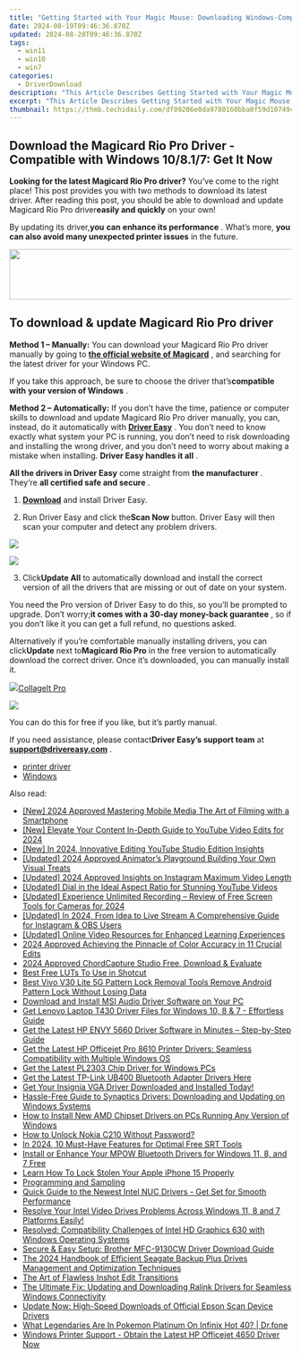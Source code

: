 ```yaml
---
title: "Getting Started with Your Magic Mouse: Downloading Windows-Compatible Drivers"
date: 2024-08-19T09:46:36.870Z
updated: 2024-08-20T09:46:36.870Z
tags:
  - win11
  - win10
  - win7
categories:
  - DriverDownload
description: "This Article Describes Getting Started with Your Magic Mouse: Downloading Windows-Compatible Drivers"
excerpt: "This Article Describes Getting Started with Your Magic Mouse: Downloading Windows-Compatible Drivers"
thumbnail: https://thmb.techidaily.com/df09206e0da9780160bba0f59d10749c3990f02af6da8adb2858a8e66532d628.jpg
---
```


## Download the Magicard Rio Pro Driver - Compatible with Windows 10/8.1/7: Get It Now

**Looking for the latest Magicard Rio Pro driver?** You’ve come to the right place! This post provides you with two methods to download its latest driver. After reading this post, you should be able to download and update Magicard Rio Pro driver**easily and quickly** on your own!

 By updating its driver,**you** **can** **enhance its performance** . What’s more, **you can also avoid many unexpected printer issues** in the future.

<!-- affiliate ads begin -->
<a href="https://natural-cycles.sjv.io/c/5597632/2072200/17885" target="_top" id="2072200"><img src="//a.impactradius-go.com/display-ad/17885-2072200" border="0" alt="" width="728" height="90"/></a><img height="0" width="0" src="https://imp.pxf.io/i/5597632/2072200/17885" style="position:absolute;visibility:hidden;" border="0" />
<!-- affiliate ads end -->
## To download & update Magicard Rio Pro driver

**Method 1 – Manually:**  You can download your Magicard Rio Pro driver manually by going to **[the official website of Magicard](https://support.magicard.com/)**  , and searching for the latest driver for your Windows PC.

 If you take this approach, be sure to choose the driver that’s**compatible with** **your version of Windows** .

**Method 2 – Automatically:** If you don’t have the time, patience or computer skills to download and update Magicard Rio Pro driver manually, you can, instead, do it automatically with **[Driver Easy](https://tools.techidaily.com/drivereasy/download/)**  . You don’t need to know exactly what system your PC is running, you don’t need to risk downloading and installing the wrong driver, and you don’t need to worry about making a mistake when installing. **Driver Easy handles it all** .

**All the drivers in Driver Easy** come straight from **the manufacturer** . They‘re **all certified safe and secure** .  

 1) **[Download](https://tools.techidaily.com/drivereasy/download/)**  and install Driver Easy.

 2) Run Driver Easy and click the**Scan Now** button. Driver Easy will then scan your computer and detect any problem drivers.

<!-- affiliate ads begin -->
<a href="https://secure.2checkout.com/order/checkout.php?PRODS=4728277&QTY=1&AFFILIATE=108875&CART=1"><img src="https://secure.avangate.com/images/merchant/f7f07e7dab09533bc71247a5b29a7373/products/1_iDeviceMessageBox.png" border="0"></a>
<!-- affiliate ads end -->
![](https://images.drivereasy.com/wp-content/uploads/2019/05/image-1115.png)

 3) Click**Update All** to automatically download and install the correct version of all the drivers that are missing or out of date on your system.

 You need the Pro version of Driver Easy to do this, so you’ll be prompted to upgrade. Don’t worry;**it comes with a 30-day money-back guarantee** , so if you don’t like it you can get a full refund, no questions asked.

 Alternatively if you’re comfortable manually installing drivers, you can click**Update** next to**Magicard Rio Pro** in the free version to automatically download the correct driver. Once it’s downloaded, you can manually install it.

<!-- affiliate ads begin -->
<a href="https://secure.2checkout.com/order/checkout.php?PRODS=4530091&QTY=1&AFFILIATE=108875&CART=1"><img src="https://www.pearlmountainsoft.com/n_img/product/cit_win/banScrn.jpg" border="0">CollageIt Pro</a>
<!-- affiliate ads end -->
![](https://images.drivereasy.com/wp-content/uploads/2019/05/image-1116.png)

 You can do this for free if you like, but it’s partly manual.  

 If you need assistance, please contact**Driver Easy’s support team** at [**support@drivereasy.com**](https://tools.techidaily.com/drivereasy/download/) .

* [printer driver](https://tools.techidaily.com/drivereasy/download/)
* [Windows](https://tools.techidaily.com/drivereasy/download/)

<ins class="adsbygoogle"
     style="display:block"
     data-ad-format="autorelaxed"
     data-ad-client="ca-pub-7571918770474297"
     data-ad-slot="1223367746"></ins>



<ins class="adsbygoogle"
     style="display:block"
     data-ad-client="ca-pub-7571918770474297"
     data-ad-slot="8358498916"
     data-ad-format="auto"
     data-full-width-responsive="true"></ins>

<span class="atpl-alsoreadstyle">Also read:</span>
<div><ul>
<li><a href="https://youtube-lab.techidaily.com/024-approved-mastering-mobile-media-the-art-of-filming-with-a-smartphone/"><u>[New] 2024 Approved  Mastering Mobile Media  The Art of Filming with a Smartphone</u></a></li>
<li><a href="https://facebook-video-share.techidaily.com/new-elevate-your-content-in-depth-guide-to-youtube-video-edits-for-2024/"><u>[New] Elevate Your Content  In-Depth Guide to YouTube Video Edits for 2024</u></a></li>
<li><a href="https://youtube-blog.techidaily.com/n-2024-innovative-editing-youtube-studio-edition-insights/"><u>[New] In 2024, Innovative Editing  YouTube Studio Edition Insights</u></a></li>
<li><a href="https://youtube-docs.techidaily.com/ed-2024-approved-animators-playground-building-your-own-visual-treats/"><u>[Updated] 2024 Approved  Animator’s Playground  Building Your Own Visual Treats</u></a></li>
<li><a href="https://instagram-videos.techidaily.com/updated-2024-approved-insights-on-instagram-maximum-video-length/"><u>[Updated] 2024 Approved  Insights on Instagram  Maximum Video Length</u></a></li>
<li><a href="https://youtube-clips.techidaily.com/updated-dial-in-the-ideal-aspect-ratio-for-stunning-youtube-videos/"><u>[Updated] Dial in the Ideal Aspect Ratio for Stunning YouTube Videos</u></a></li>
<li><a href="https://on-screen-recording.techidaily.com/updated-experience-unlimited-recording-review-of-free-screen-tools-for-cameras-for-2024/"><u>[Updated] Experience Unlimited Recording – Review of Free Screen Tools for Cameras for 2024</u></a></li>
<li><a href="https://screen-sharing-recording.techidaily.com/updated-in-2024-from-idea-to-live-stream-a-comprehensive-guide-for-instagram-and-obs-users/"><u>[Updated] In 2024, From Idea to Live Stream  A Comprehensive Guide for Instagram & OBS Users</u></a></li>
<li><a href="https://facebook-video-share.techidaily.com/updated-online-video-resources-for-enhanced-learning-experiences/"><u>[Updated] Online Video Resources for Enhanced Learning Experiences</u></a></li>
<li><a href="https://article-helps.techidaily.com/2024-approved-achieving-the-pinnacle-of-color-accuracy-in-11-crucial-edits/"><u>2024 Approved  Achieving the Pinnacle of Color Accuracy in 11 Crucial Edits</u></a></li>
<li><a href="https://screen-activity-recording.techidaily.com/2024-approved-chordcapture-studio-free-download-and-evaluate/"><u>2024 Approved  ChordCapture Studio  Free, Download & Evaluate</u></a></li>
<li><a href="https://ai-editing-video.techidaily.com/best-free-luts-to-use-in-shotcut/"><u>Best Free LUTs To Use in Shotcut</u></a></li>
<li><a href="https://unlock-android.techidaily.com/best-vivo-v30-lite-5g-pattern-lock-removal-tools-remove-android-pattern-lock-without-losing-data-by-drfone-android/"><u>Best Vivo V30 Lite 5G Pattern Lock Removal Tools Remove Android Pattern Lock Without Losing Data</u></a></li>
<li><a href="https://win-dash.techidaily.com/download-and-install-msi-audio-driver-software-on-your-pc/"><u>Download and Install MSI Audio Driver Software on Your PC</u></a></li>
<li><a href="https://win-dash.techidaily.com/get-lenovo-laptop-t430-driver-files-for-windows-10-8-and-7-effortless-guide/"><u>Get Lenovo Laptop T430 Driver Files for Windows 10, 8 & 7 - Effortless Guide</u></a></li>
<li><a href="https://win-dash.techidaily.com/get-the-latest-hp-envy-5660-driver-software-in-minutes-step-by-step-guide/"><u>Get the Latest HP ENVY 5660 Driver Software in Minutes – Step-by-Step Guide</u></a></li>
<li><a href="https://win-dash.techidaily.com/get-the-latest-hp-officejet-pro-8610-printer-drivers-seamless-compatibility-with-multiple-windows-os/"><u>Get the Latest HP Officejet Pro 8610 Printer Drivers: Seamless Compatibility with Multiple Windows OS</u></a></li>
<li><a href="https://win-dash.techidaily.com/get-the-latest-pl2303-chip-driver-for-windows-pcs/"><u>Get the Latest PL2303 Chip Driver for Windows PCs</u></a></li>
<li><a href="https://win-dash.techidaily.com/1722978810548-get-the-latest-tp-link-ub400-bluetooth-adapter-drivers-here/"><u>Get the Latest TP-Link UB400 Bluetooth Adapter Drivers Here</u></a></li>
<li><a href="https://win-dash.techidaily.com/get-your-insignia-vga-driver-downloaded-and-installed-today/"><u>Get Your Insignia VGA Driver Downloaded and Installed Today!</u></a></li>
<li><a href="https://win-dash.techidaily.com/hassle-free-guide-to-synaptics-drivers-downloading-and-updating-on-windows-systems/"><u>Hassle-Free Guide to Synaptics Drivers: Downloading and Updating on Windows Systems</u></a></li>
<li><a href="https://win-dash.techidaily.com/how-to-install-new-amd-chipset-drivers-on-pcs-running-any-version-of-windows/"><u>How to Install New AMD Chipset Drivers on PCs Running Any Version of Windows</u></a></li>
<li><a href="https://review-topics.techidaily.com/how-to-unlock-nokia-c210-without-password-by-drfone-android-unlock-android-unlock/"><u>How to Unlock Nokia C210 Without Password?</u></a></li>
<li><a href="https://extra-hints.techidaily.com/in-2024-10-must-have-features-for-optimal-free-srt-tools/"><u>In 2024, 10 Must-Have Features for Optimal Free SRT Tools</u></a></li>
<li><a href="https://win-dash.techidaily.com/install-or-enhance-your-mpow-bluetooth-drivers-for-windows-11-8-and-7-free/"><u>Install or Enhance Your MPOW Bluetooth Drivers for Windows 11, 8, and 7 Free</u></a></li>
<li><a href="https://ios-unlock.techidaily.com/learn-how-to-lock-stolen-your-apple-iphone-15-properly-by-drfone-ios/"><u>Learn How To Lock Stolen Your Apple iPhone 15 Properly</u></a></li>
<li><a href="https://win-dash.techidaily.com/programming-and-sampling/"><u>Programming and Sampling</u></a></li>
<li><a href="https://win-dash.techidaily.com/1722969235727-quick-guide-to-the-newest-intel-nuc-drivers-get-set-for-smooth-performance/"><u>Quick Guide to the Newest Intel NUC Drivers - Get Set for Smooth Performance</u></a></li>
<li><a href="https://win-dash.techidaily.com/1722975080777-resolve-your-intel-video-drives-problems-across-windows-11-8-and-7-platforms-easily/"><u>Resolve Your Intel Video Drives Problems Across Windows 11, 8 and 7 Platforms Easily!</u></a></li>
<li><a href="https://win-dash.techidaily.com/resolved-compatibility-challenges-of-intel-hd-graphics-630-with-windows-operating-systems/"><u>Resolved: Compatibility Challenges of Intel HD Graphics 630 with Windows Operating Systems</u></a></li>
<li><a href="https://win-dash.techidaily.com/secure-and-easy-setup-brother-mfc-9130cw-driver-download-guide/"><u>Secure & Easy Setup: Brother MFC-9130CW Driver Download Guide</u></a></li>
<li><a href="https://win-dash.techidaily.com/the-2024-handbook-of-efficient-seagate-backup-plus-drives-management-and-optimization-techniques/"><u>The 2024 Handbook of Efficient Seagate Backup Plus Drives Management and Optimization Techniques</u></a></li>
<li><a href="https://extra-lessons.techidaily.com/the-art-of-flawless-inshot-edit-transitions/"><u>The Art of Flawless Inshot Edit Transitions</u></a></li>
<li><a href="https://win-dash.techidaily.com/the-ultimate-fix-updating-and-downloading-ralink-drivers-for-seamless-windows-connectivity/"><u>The Ultimate Fix: Updating and Downloading Ralink Drivers for Seamless Windows Connectivity</u></a></li>
<li><a href="https://win-dash.techidaily.com/update-now-high-speed-downloads-of-official-epson-scan-device-drivers/"><u>Update Now: High-Speed Downloads of Official Epson Scan Device Drivers</u></a></li>
<li><a href="https://android-pokemon-go.techidaily.com/what-legendaries-are-in-pokemon-platinum-on-infinix-hot-40-drfone-by-drfone-virtual-android/"><u>What Legendaries Are In Pokemon Platinum On Infinix Hot 40? | Dr.fone</u></a></li>
<li><a href="https://win-dash.techidaily.com/windows-printer-support-obtain-the-latest-hp-officejet-4650-driver-now/"><u>Windows Printer Support - Obtain the Latest HP Officejet 4650 Driver Now</u></a></li>
</ul></div>
